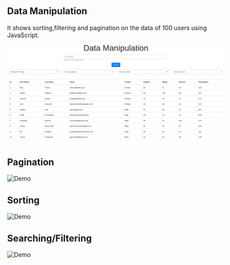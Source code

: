 ## Data Manipulation

It shows sorting,filtering and pagination on the data of 100 users using JavaScript.

![Home Page](https://github.com/lalitsheoran/p-projects/blob/master/Data-Manipulation/references/home.png)


## Pagination

![Demo](https://i.imgur.com/IuWSdml.gif)

## Sorting

![Demo](https://i.imgur.com/B6lonZf.gif)

## Searching/Filtering

![Demo](https://i.imgur.com/kuNvDRb.gif)



